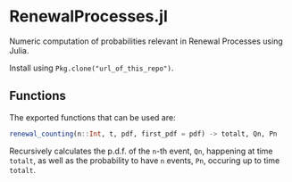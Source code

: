 # RenewalProcesses.jl
Numeric computation of probabilities relevant in Renewal Processes using Julia.

Install using `Pkg.clone("url_of_this_repo")`.

## Functions

The exported functions that can be used are:
```julia
renewal_counting(n::Int, t, pdf, first_pdf = pdf) -> totalt, Qn, Pn
```
Recursively calculates the p.d.f. of the `n`-th event, `Qn`, happening at time
`totalt`, as
well as the probability to have `n` events, `Pn`, occuring up to time `totalt`.
